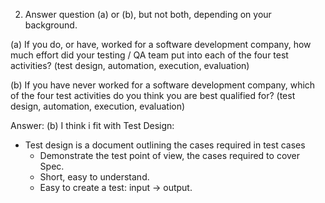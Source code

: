 2. Answer question (a) or (b), but not both, depending on your background.

(a) If you do, or have, worked for a software development company, how much effort did your
testing / QA team put into each of the four test activities? (test design, automation,
execution, evaluation)

(b) If you have never worked for a software development company, which of the four test
activities do you think you are best qualified for? (test design, automation, execution,
evaluation)

Answer:
(b) I think i fit with Test Design:
 - Test design is a document outlining the cases required in test cases
   + Demonstrate the test point of view, the cases required to cover Spec.
   + Short, easy to understand.
   + Easy to create a test: input -> output.
